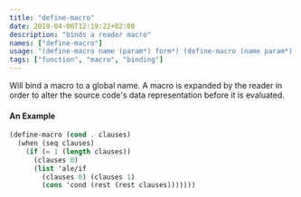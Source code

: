 ```yaml
---
title: "define-macro"
date: 2019-04-06T12:19:22+02:00
description: "binds a reader macro"
names: ["define-macro"]
usage: "(define-macro name (param*) form*) (define-macro (name param*) form*)"
tags: ["function", "macro", "binding"]
---
```


Will bind a macro to a global name. A macro is expanded by the reader in order to alter the source code's data representation before it is evaluated.

#### An Example

```scheme
(define-macro (cond . clauses)
  (when (seq clauses)
    (if (= 1 (length clauses))
      (clauses 0)
      (list 'ale/if
        (clauses 0) (clauses 1)
        (cons 'cond (rest (rest clauses)))))))
```
